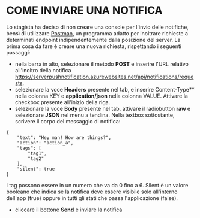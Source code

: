 # COME INVIARE UNA NOTIFICA

Lo stagista ha deciso di non creare una console per l'invio delle notifiche, bensì di utilizzare [Postman](https://www.postman.com/), un programma adatto per inoltrare richieste a determinati endpoint indipendentemente dalla posizione del server.
La prima cosa da fare è creare una nuova richiesta, rispettando i seguenti passaggi:
- nella barra in alto, selezionare il metodo **POST** e inserire l'URL relativo all'inoltro della notifica https://serverpushnotification.azurewebsites.net/api/notifications/requests.
- selezionare la voce **Headers** presente nel tab, e inserire Content-Type** nella colonna KEY e **application/json** nella colonna VALUE. Attivare la checkbox presente all'inizio della riga.
- selezionare la voce **Body** presente nel tab, attivare il radiobutton **raw** e selezionare **JSON** nel menu a tendina. Nella textbox sottostante, scrivere il corpo del messaggio di notifica:
```
{
    "text": "Hey man! How are things?",
    "action": "action_a",
    "tags": [
        "tag1",
        "tag2"
    ],
    "silent": true
}
```
I tag possono essere in un numero che va da 0 fino a 6.
Silent è un valore booleano che indica se la notifica deve essere visibile solo all'interno dell'app (true) oppure in tutti gli stati che passa l'applicazione (false).
- cliccare il bottone **Send** e inviare la notifica
